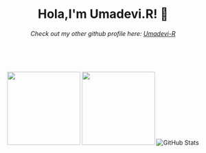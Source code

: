 <h1 align="center"> Hola,I'm Umadevi.R! 👋</h1>
<h6 align="center">Check out my other github profile here: <a href="https://github.com/Umadevi-R">Umadevi-R</a></h6>


<br /><br/>

 <p align="center">
  <img src="https://github-readme-stats.vercel.app/api?username=Poojaauma&show_icons=true&theme=radical" height="170px">
  <img src="https://github-readme-stats.vercel.app/api/top-langs/?username=Poojaauma&langs_count=10&layout=compact&theme=radical" height="170px">
  <img src="https://github-readme-streak-stats.herokuapp.com/?user=Poojaauma" alt="GitHub Stats" /> <br/><br/>
</p>
<!--
**Poojaauma/PoojaaUma** is a ✨ _special_ ✨ repository because its `README.md` (this file) appears on your GitHub profile.

Here are some ideas to get you started:

- 🔭 I’m currently working on ...
- 🌱 I’m currently learning ...
- 👯 I’m looking to collaborate on ...
- 🤔 I’m looking for help with ...
- 💬 Ask me about ...
- 📫 How to reach me: ...
- 😄 Pronouns: ...
- ⚡ Fun fact: ...
-->
